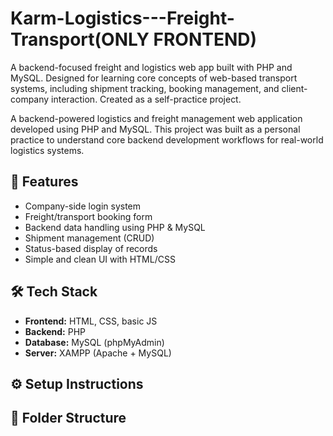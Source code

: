 # Karm-Logistics---Freight-Transport(ONLY FRONTEND)
A backend-focused freight and logistics web app built with PHP and MySQL. Designed for learning core concepts of web-based transport systems, including shipment tracking, booking management, and client-company interaction. Created as a self-practice project.

A backend-powered logistics and freight management web application developed using PHP and MySQL. This project was built as a personal practice to understand core backend development workflows for real-world logistics systems.

## 🚚 Features

- Company-side login system
- Freight/transport booking form
- Backend data handling using PHP & MySQL
- Shipment management (CRUD)
- Status-based display of records
- Simple and clean UI with HTML/CSS

## 🛠️ Tech Stack

- **Frontend:** HTML, CSS, basic JS
- **Backend:** PHP
- **Database:** MySQL (phpMyAdmin)
- **Server:** XAMPP (Apache + MySQL)

## ⚙️ Setup Instructions

## 📁 Folder Structure


